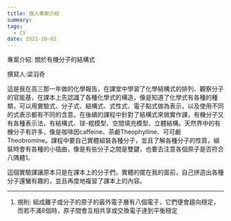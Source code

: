 ```yaml
---
title: 個人專案介紹
summary: 
tags:
  - CV
date: 2022-10-02
---
```

專案介紹: 關於有機分子的結構式

撰寫人:梁羽奇

這是我在高三那一年做的化學報告，在課堂中學習了化學結構式的排列、觀察分子的官能基，在課本上先認識了各種化學式的構造，像是知道了化學式有各種的種類，可以用實驗式、分子式、結構式、式性式、電子點式做為表示，以及使用不同的式表示都有不同的含意。在後續的課程中針對了結構式來做實作課，有機分子又有各種表示法，有結構式、球-棍模型、空間填充模型、立體結構。天然界中的有機分子有許多，像是咖啡因caffeine、茶鹼Theophylline、可可鹼Theobromine。課程中要自己實體組裝各種分子，並且了解各種分子的性質，組裝時會有各種的小插曲，像是有些分子之間是雙鍵，也要去注意各個原子是否符合八隅體1。

這個實驗課讓原本只是在課本上的分子們，實體的擺在我的面前，自己拼造出各種分子還蠻有趣的，並且再度地複習了課本上的內容。
 




________________________________
 1. 規則: 組成離子或分子的原子的最外電子層有八個電子，它們便會趨向穩定，而若不滿8個時，原子間會互相共享或交換電子達到平衡穩定
